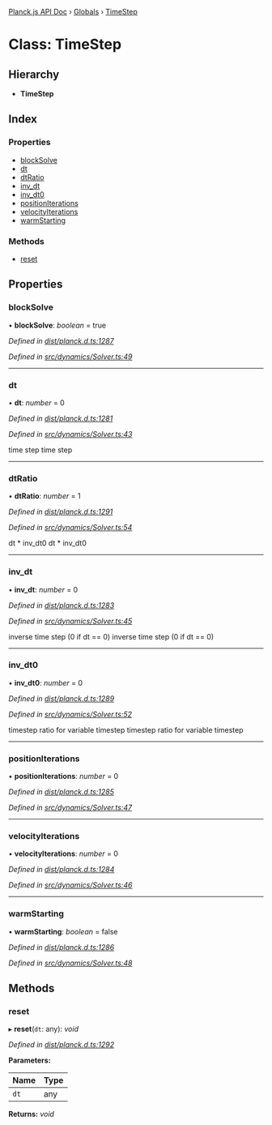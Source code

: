 [Planck.js API Doc](../README.md) › [Globals](../globals.md) › [TimeStep](timestep.md)

# Class: TimeStep

## Hierarchy

* **TimeStep**

## Index

### Properties

* [blockSolve](timestep.md#blocksolve)
* [dt](timestep.md#dt)
* [dtRatio](timestep.md#dtratio)
* [inv_dt](timestep.md#inv_dt)
* [inv_dt0](timestep.md#inv_dt0)
* [positionIterations](timestep.md#positioniterations)
* [velocityIterations](timestep.md#velocityiterations)
* [warmStarting](timestep.md#warmstarting)

### Methods

* [reset](timestep.md#reset)

## Properties

###  blockSolve

• **blockSolve**: *boolean* = true

*Defined in [dist/planck.d.ts:1287](https://github.com/shakiba/planck.js/blob/6a5d3be/dist/planck.d.ts#L1287)*

*Defined in [src/dynamics/Solver.ts:49](https://github.com/shakiba/planck.js/blob/6a5d3be/src/dynamics/Solver.ts#L49)*

___

###  dt

• **dt**: *number* = 0

*Defined in [dist/planck.d.ts:1281](https://github.com/shakiba/planck.js/blob/6a5d3be/dist/planck.d.ts#L1281)*

*Defined in [src/dynamics/Solver.ts:43](https://github.com/shakiba/planck.js/blob/6a5d3be/src/dynamics/Solver.ts#L43)*

time step
time step

___

###  dtRatio

• **dtRatio**: *number* = 1

*Defined in [dist/planck.d.ts:1291](https://github.com/shakiba/planck.js/blob/6a5d3be/dist/planck.d.ts#L1291)*

*Defined in [src/dynamics/Solver.ts:54](https://github.com/shakiba/planck.js/blob/6a5d3be/src/dynamics/Solver.ts#L54)*

dt * inv_dt0
dt * inv_dt0

___

###  inv_dt

• **inv_dt**: *number* = 0

*Defined in [dist/planck.d.ts:1283](https://github.com/shakiba/planck.js/blob/6a5d3be/dist/planck.d.ts#L1283)*

*Defined in [src/dynamics/Solver.ts:45](https://github.com/shakiba/planck.js/blob/6a5d3be/src/dynamics/Solver.ts#L45)*

inverse time step (0 if dt == 0)
inverse time step (0 if dt == 0)

___

###  inv_dt0

• **inv_dt0**: *number* = 0

*Defined in [dist/planck.d.ts:1289](https://github.com/shakiba/planck.js/blob/6a5d3be/dist/planck.d.ts#L1289)*

*Defined in [src/dynamics/Solver.ts:52](https://github.com/shakiba/planck.js/blob/6a5d3be/src/dynamics/Solver.ts#L52)*

timestep ratio for variable timestep
timestep ratio for variable timestep

___

###  positionIterations

• **positionIterations**: *number* = 0

*Defined in [dist/planck.d.ts:1285](https://github.com/shakiba/planck.js/blob/6a5d3be/dist/planck.d.ts#L1285)*

*Defined in [src/dynamics/Solver.ts:47](https://github.com/shakiba/planck.js/blob/6a5d3be/src/dynamics/Solver.ts#L47)*

___

###  velocityIterations

• **velocityIterations**: *number* = 0

*Defined in [dist/planck.d.ts:1284](https://github.com/shakiba/planck.js/blob/6a5d3be/dist/planck.d.ts#L1284)*

*Defined in [src/dynamics/Solver.ts:46](https://github.com/shakiba/planck.js/blob/6a5d3be/src/dynamics/Solver.ts#L46)*

___

###  warmStarting

• **warmStarting**: *boolean* = false

*Defined in [dist/planck.d.ts:1286](https://github.com/shakiba/planck.js/blob/6a5d3be/dist/planck.d.ts#L1286)*

*Defined in [src/dynamics/Solver.ts:48](https://github.com/shakiba/planck.js/blob/6a5d3be/src/dynamics/Solver.ts#L48)*

## Methods

###  reset

▸ **reset**(`dt`: any): *void*

*Defined in [dist/planck.d.ts:1292](https://github.com/shakiba/planck.js/blob/6a5d3be/dist/planck.d.ts#L1292)*

**Parameters:**

Name | Type |
------ | ------ |
`dt` | any |

**Returns:** *void*
